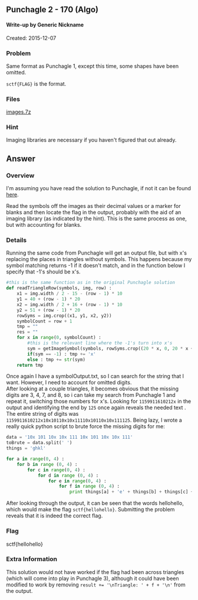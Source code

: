 ## Punchagle 2 - 170 (Algo) ##

#### Write-up by Generic Nickname

Created: 2015-12-07

### Problem ###

Same format as Punchagle 1, except this time, some shapes have been omitted.

```sctf{FLAG}``` is the format.

### Files ###
[images.7z](http://compete.sctf.io/2015q2/problemfiles/57/images.7z)

### Hint ###

Imaging libraries are necessary if you haven't figured that out already.

## Answer ##

### Overview ###

I'm assuming you have read the solution to Punchagle, if not it can be found [here](/algo/punchagle.md).

Read the symbols off the images as their decimal values or a marker for blanks and then locate the flag in the output, probably with the aid of an imaging library (as indicated by the hint). This is the same process as one, but with accounting for blanks.

### Details ###
Running the same code from Punchagle will get an output file, but with x's replacing the places in triangles without symbols. This happens because my symbol matching returns -1 if it doesn't match, and in the function below I specify that -1's should be x's.
```python
#this is the same function as in the original Punchagle solution
def readTriangleRow(symbols, img, row) :
    x1 = img.width / 2 - 15 - (row - 1) * 10
    y1 = 40 + (row - 1) * 20
    x2 = img.width / 2 + 16 + (row - 1) * 10
    y2 = 51 + (row - 1) * 20
    rowSyms = img.crop((x1, y1, x2, y2))
    symbolCount = row + 1
    tmp = ""
    res = ""
    for x in range(0, symbolCount) :
    	#this is the relevant line where the -1's turn into x's
        sym = getImageSymbol(symbols, rowSyms.crop((20 * x, 0, 20 * x + 11, 11)))
        if(sym == -1) : tmp += 'x'
        else : tmp += str(sym)
    return tmp
```

Once again I have a symbolOutput.txt, so I can search for the string that I want. However, I need to account for omitted digits.
<br/>
After looking at a couple triangles, it becomes obvious that the missing digits are 3, 4, 7, and 8, so i can take my search from Punchagle 1 and repeat it, switching those numbers for x's. Looking for ```1159911610212x``` in the output and identifying the end by ```125``` once again reveals the needed text . The entire string of digits was ```1159911610212x10x10110x10x11110x10110x10x111125```. Being lazy, I wrote a really quick python script to brute force the missing digits for me:
```python
data = '10x 101 10x 10x 111 10x 101 10x 10x 111'
toBrute = data.split(' ')
things = 'ghkl'

for a in range(0, 4) :
    for b in range (0, 4) :
        for c in range(0, 4) :
            for d in range (0, 4) :
                for e in range(0, 4) :
                    for f in range (0, 4) :
                        print things[a] + 'e' + things[b] + things[c] + 'o' + things[d] + 'e' + things[e] + things[f] + 'o'

```

After looking through the output, it can be seen that the words hellohello, which would make the flag ```sctf{hellohello}```. Submitting the problem reveals that it is indeed the correct flag.

### Flag ###

sctf{hellohello}

### Extra Information ###
This solution would not have worked if the flag had been across triangles (which will come into play in Punchagle 3), although it could have been modified to work by removing ```result += '\nTriangle: ' + f + '\n'``` from the output.
